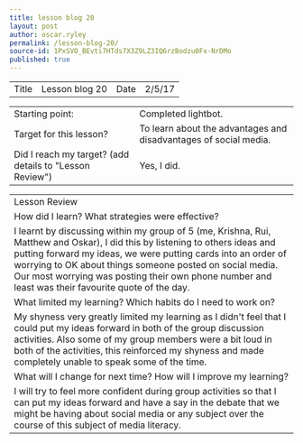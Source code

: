 ```yaml
---
title: lesson blog 20
layout: post
author: oscar.ryley
permalink: /lesson-blog-20/
source-id: 1PxSVO_BEvti7HTds7X3Z9LZ3IQ6rzBodzu0Fx-NrDMo
published: true
---
```

<table>
  <tr>
    <td>Title</td>
    <td>Lesson blog 20</td>
    <td>Date</td>
    <td>2/5/17</td>
  </tr>
</table>


<table>
  <tr>
    <td>Starting point:</td>
    <td>Completed lightbot.</td>
  </tr>
  <tr>
    <td>Target for this lesson?</td>
    <td>To learn about the advantages and disadvantages of social media.</td>
  </tr>
  <tr>
    <td>Did I reach my target? 
(add details to "Lesson Review")</td>
    <td>Yes, I did.</td>
  </tr>
</table>


<table>
  <tr>
    <td>Lesson Review</td>
  </tr>
  <tr>
    <td>How did I learn? What strategies were effective? </td>
  </tr>
  <tr>
    <td>I learnt by discussing within my group of 5 (me, Krishna, Rui, Matthew and Oskar), I did this by listening to others ideas and putting forward my ideas, we were putting cards into an order of worrying to OK about things someone posted on social media. Our most worrying was posting their own phone number and least was their favourite quote of the day.</td>
  </tr>
  <tr>
    <td>What limited my learning? Which habits do I need to work on? </td>
  </tr>
  <tr>
    <td>My shyness very greatly limited my learning as I didn't feel that I could put my ideas forward in both of the group discussion activities. Also some of my group members were a bit loud in both of the activities, this reinforced my shyness and made completely unable to speak some of the time.</td>
  </tr>
  <tr>
    <td>What will I change for next time? How will I improve my learning?</td>
  </tr>
  <tr>
    <td>I will try to feel more confident during group activities so that I can put my ideas forward and have a say in the debate that we might be having about social media or any subject over the course of this subject of media literacy.</td>
  </tr>
</table>


